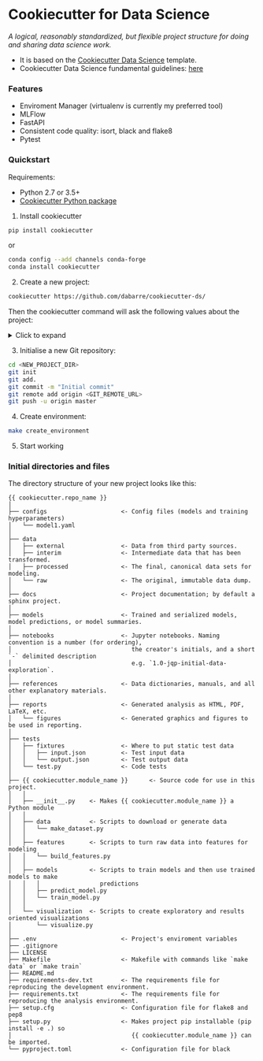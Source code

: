 # Cookiecutter for Data Science

_A logical, reasonably standardized, but flexible project structure for doing and sharing data science work._
- It is based on the [Cookiecutter Data Science](https://github.com/drivendata/cookiecutter-data-science) template.
- Cookiecutter Data Science fundamental guidelines: [here](https://drivendata.github.io/cookiecutter-data-science/)

### Features
- Enviroment Manager (virtualenv is currently my preferred tool)
- MLFlow
- FastAPI
- Consistent code quality: isort, black and flake8
- Pytest

### Quickstart

Requirements:
- Python 2.7 or 3.5+
- [Cookiecutter Python package](http://cookiecutter.readthedocs.org/en/latest/installation.html)

1. Install cookiecutter
``` bash
pip install cookiecutter
```

or

``` bash
conda config --add channels conda-forge
conda install cookiecutter
```

2. Create a new project:
``` bash
cookiecutter https://github.com/dabarre/cookiecutter-ds/
```

Then the cookiecutter command will ask the following values about the project:
<details>
<summary>Click to expand</summary>

```
project_name
repo_name
module_name
author_name
description
python_version_number
dataset_storage
environment_manager
dependency_file
python_interpreter
open_source_license
```

</details>

3. Initialise a new Git repository:
``` bash
cd <NEW_PROJECT_DIR>
git init
git add.
git commit -m "Initial commit"
git remote add origin <GIT_REMOTE_URL>
git push -u origin master
```

4. Create environment:
``` bash
make create_environment
```

5. Start working


### Initial directories and files
The directory structure of your new project looks like this: 

```
{{ cookiecutter.repo_name }}
│
├── configs                     <- Config files (models and training hyperparameters)
│   └── model1.yaml
│
├── data                                                 
│   ├── external                <- Data from third party sources.
│   ├── interim                 <- Intermediate data that has been transformed.
│   ├── processed               <- The final, canonical data sets for modeling.
│   └── raw                     <- The original, immutable data dump.
│
├── docs                        <- Project documentation; by default a sphinx project.
│
├── models                      <- Trained and serialized models, model predictions, or model summaries.
│
├── notebooks                   <- Jupyter notebooks. Naming convention is a number (for ordering),
│                                  the creator's initials, and a short `-` delimited description
│                                  e.g. `1.0-jqp-initial-data-exploration`.
│
├── references                  <- Data dictionaries, manuals, and all other explanatory materials.
│
├── reports                     <- Generated analysis as HTML, PDF, LaTeX, etc.
│   └── figures                 <- Generated graphics and figures to be used in reporting.
│
├── tests
│   ├── fixtures                <- Where to put static test data
│   │   ├── input.json          <- Test input data
│   │   └── output.json         <- Test output data
│   └── test.py                 <- Code tests
│
├── {{ cookiecutter.module_name }}      <- Source code for use in this project.
│   │
│   ├── __init__.py    <- Makes {{ cookiecutter.module_name }} a Python module
│   │
│   ├── data           <- Scripts to download or generate data
│   │   └── make_dataset.py
│   │
│   ├── features       <- Scripts to turn raw data into features for modeling
│   │   └── build_features.py
│   │
│   ├── models         <- Scripts to train models and then use trained models to make
│   │   │                 predictions
│   │   ├── predict_model.py
│   │   └── train_model.py
│   │
│   └── visualization  <- Scripts to create exploratory and results oriented visualizations
│       └── visualize.py
│
├── .env                        <- Project's enviroment variables
├── .gitignore
├── LICENSE
├── Makefile                    <- Makefile with commands like `make data` or `make train`
├── README.md
├── requirements-dev.txt        <- The requirements file for reproducing the development environment.
├── requirements.txt            <- The requirements file for reproducing the analysis environment.
├── setup.cfg                   <- Configuration file for flake8 and pep8
├── setup.py                    <- Makes project pip installable (pip install -e .) so
│                                  {{ cookiecutter.module_name }} can be imported.
└── pyproject.toml              <- Configuration file for black
```
